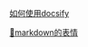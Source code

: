 [如何使用docsify](https://www.jianshu.com/p/4883e95aa903)

[:lemon:markdown的表情](https://www.webfx.com/tools/emoji-cheat-sheet/)
